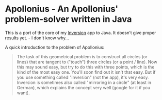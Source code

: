 # Apollonius - An Apollonius' problem-solver written in Java

This is a port of the core of my [Inversion] app to Java.
It doesn't give proper results yet. - I don't know why...

A quick introduction to the problem of Apollonius:
> The task of this geometrical problem is to construct all circles (or lines) that are tangent to ("touch") three circles (or a point / line).
Now this may sound easy, but try to do this with three points, which is the kind of the most easy one. You'll soon find out it isn't that easy. But if you use something called "inversion" (not the app), it's very easy. Inversion is sometimes also called "mirroring in a circle" (at least in German), which explains the concept very well (google for it if you want).

[Inversion]: http://rand1-365.blogspot.com/search/label/Inversion